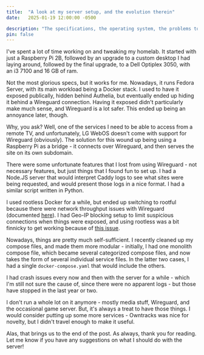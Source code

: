 ```yaml
---
title:  "A look at my server setup, and the evolution therein"
date:   2025-01-19 12:00:00 -0500

description: "The specifications, the operating system, the problems to solve, and some raspberry pi(e)."
pin: false
---
```


I've spent a lot of time working on and tweaking my homelab. It started with just a Raspberry Pi 2B, followed by an upgrade to a custom desktop I had laying around, followed by the final upgrade, to a Dell Optiplex 3050, with an i3 7100 and 16 GB of ram.

Not the most glorious specs, but it works for me. Nowadays, it runs Fedora Server, with its main workload being a Docker stack. I used to have it exposed publically, hidden behind Authelia, but eventually ended up hiding it behind a Wireguard connection. Having it exposed didn't particularly make much sense, and Wireguard is a lot safer. This ended up being an annoyance later, though.

Why, you ask? Well, one of the services I need to be able to access from a remote TV, and unfortunately, LG WebOS doesn't come with support for Wireguard (obviously). The solution for this wound up being using a Raspberry Pi as a bridge - it connects over Wireguard, and then serves the site on its own subdomain.

There were some unfortunate features that I lost from using Wireguard - not necessary features, but just things that I found fun to set up. I had a Node.JS server that would interpret Caddy logs to see what sites were being requested, and would present those logs in a nice format. I had a similar script written in Python.

I used rootless Docker for a while, but ended up switching to rootful because there were network throughput issues with Wireguard (documented [here](https://docs.docker.com/engine/security/rootless/#networking-errors)). I had Geo-IP blocking setup to limit suspicious connections when things were exposed, and using rootless was a bit finnicky to get working because of [this issue](https://github.com/moby/moby/issues/41789).

Nowadays, things are pretty much self-sufficient. I recently cleaned up my compose files, and made them more modular - initially, I had one monolith compose file, which became several categorized compose files, and now takes the form of several individual service files. In the latter two cases, I had a single `docker-compose.yaml` that would include the others.

I had crash issues every now and then with the server for a while - which I'm still not sure the cause of, since there were no apparent logs - but those have stopped in the last year or two.

I don't run a whole lot on it anymore - mostly media stuff, Wireguard, and the occasional game server. But, it's always a treat to have those things. I would consider putting up some more services - Owntracks was nice for novelty, but I didn't travel enough to make it useful.

Alas, that brings us to the end of the post. As always, thank you for reading. Let me know if you have any suggestions on what I should do with the server!